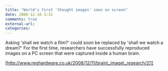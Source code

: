 ```yaml
---
title: "World's first 'thought images' seen on screen"
date: 2008-12-16 1:31
comments: true
external-url:
categories:
---
```

Asking 'shall we watch a film?' could soon be replaced by 'shall we watch a dream?' For the first time, researchers have successfully reproduced images on a PC screen that were captured inside a human brain.

[http://www.reghardware.co.uk/2008/12/11/brain\_image\_research/][1]

  [1]: http://www.reghardware.co.uk/2008/12/11/brain_image_research/
